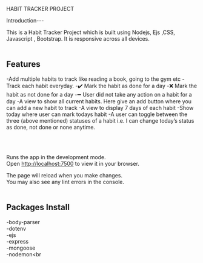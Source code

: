 HABIT TRACKER PROJECT
 
Introduction---

This is a Habit Tracker  Project which is built using Nodejs, Ejs ,CSS, Javascript , Bootstrap. It is responsive across all devices.
<br/>
<br/>

## Features
-Add multiple habits to track like reading a book, going to the gym etc
-Track each habit everyday. 
-✔️ Mark the habit as done for a day
-❌ Mark the habit as not done for a day
-➖ User did not take any action on a habit for a day
-A view to show all current habits. Here give an add button where you can add a new habit to track
-A view to display 7 days of each habit
-Show today where user can mark todays habit
-A user can toggle between the three (above mentioned) statuses of a habit i.e. I can change today’s status as done, not done or none anytime.

<br/>
<br/>


Runs the app in the development mode.\
Open [http://localhost:7500](http://localhost:5000) to view it in your browser.

The page will reload when you make changes.\
You may also see any lint errors in the console.
<br/>
<br/>

## Packages Install
-body-parser <br/>
-dotenv<br/>
-ejs<br/>
-express<br/>
-mongoose<br/>
-nodemon<br




